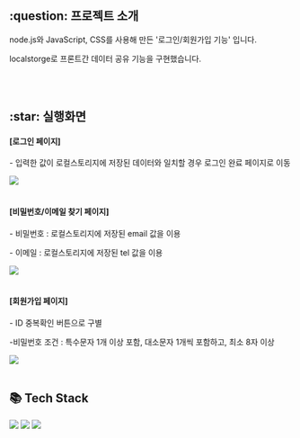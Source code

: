 <h2>:question: 프로젝트 소개</h2>
<p>node.js와 JavaScript, CSS를 사용해 만든 '로그인/회원가입 기능' 입니다.</p>
<p>localstorge로 프론트간 데이터 공유 기능을 구현했습니다.</p>
<br /><br />


<h2>:star: 실행화면</h2>
<h4>[로그인 페이지]</h4>
<p>- 입력한 값이 로컬스토리지에 저장된 데이터와 일치할 경우 로그인 완료 페이지로 이동</p>
<img src="https://github.com/user-attachments/assets/210e30f3-f72d-469c-aec3-cc018f8a666a">
<br /><br />

<h4>[비밀번호/이메일 찾기 페이지]</h4>
<p>- 비밀번호 : 로컬스토리지에 저장된 email 값을 이용</p>
<p>- 이메일 : 로컬스토리지에 저장된 tel 값을 이용</p>
<img src="https://github.com/user-attachments/assets/0da414fb-aff8-415a-bf92-deeebe28798e">
<br /><br />

<h4>[회원가입 페이지]</h4>
<p>- ID 중복확인 버튼으로 구별</p>
<p>-비밀번호 조건 : 특수문자 1개 이상 포함, 대소문자 1개씩 포함하고, 최소 8자 이상</p>
<img src="https://github.com/user-attachments/assets/7d92afe6-b928-4d11-bccd-c5acdfc7e027">
<br /><br />


<h2>📚 Tech Stack</h2>
<div>
  <img src="https://img.shields.io/badge/node.js-6DA55F?style=flat&logo=node.js&logoColor=white" />
  <img src="https://img.shields.io/badge/CSS3-1572B6?style=flat&logo=CSS3&logoColor=white" />
  <img src="https://img.shields.io/badge/JavaScript-F7DF1E?style=flat&logo=JavaScript&logoColor=white" />
</div>
